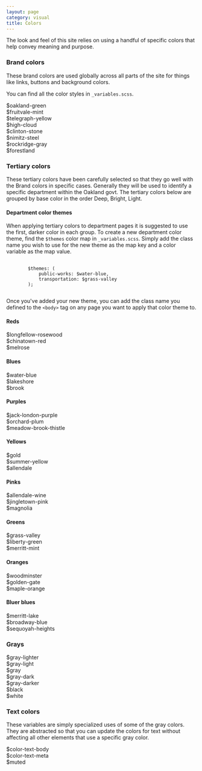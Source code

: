 ```yaml
---
layout: page
category: visual
title: Colors
---
```


The look and feel of this site relies on using a handful of specific colors that help convey meaning and purpose.

### Brand colors

These brand colors are used globally across all parts of the site for things like links, buttons and background colors.

You can find all the color styles in `_variables.scss`.

<div class="container">
<div class="swatch swatch-green">$oakland-green</div>
<div class="swatch swatch-mint">$fruitvale-mint</div>
<div class="swatch swatch-yellow">$telegraph-yellow</div>
<div class="swatch swatch-cloud">$high-cloud</div>
<div class="swatch swatch-stone">$clinton-stone</div>
<div class="swatch swatch-steel">$nimitz-steel</div>
<div class="swatch swatch-rockridge">$rockridge-gray</div>
<div class="swatch swatch-forestland">$forestland</div>
</div>

### Tertiary colors

These tertiary colors have been carefully selected so that they go well with the Brand colors in specific cases. Generally they will be used to identify a specific department within the Oakland govt. The tertiary colors below are grouped by base color in the order Deep, Bright, Light.

#### Department color themes

When applying tertiary colors to department pages it is suggested to use the first, darker color in each group. To create a new department color theme, find the `$themes` color map in `_variables.scss`. Simply add the class name you wish to use for the new theme as the map key and a color variable as the map value.

<pre>
	<code>
		$themes: (
			public-works: $water-blue,
			transportation: $grass-valley
		);
	</code>
</pre>

Once you've added your new theme, you can add the class name you defined to the `<body>` tag on any page you want to apply that color theme to.

#### Reds
<div class="container">
	<div class="swatch swatch-deep-red">$longfellow-rosewood</div>
	<div class="swatch swatch-bright-red">$chinatown-red</div>
	<div class="swatch swatch-light-red">$melrose</div>
</div>

#### Blues
<div class="container">
	<div class="swatch swatch-deep-blue">$water-blue</div>
	<div class="swatch swatch-bright-blue">$lakeshore</div>
	<div class="swatch swatch-light-blue">$brook</div>
</div>

#### Purples
<div class="container">
	<div class="swatch swatch-deep-purple">$jack-london-purple</div>
	<div class="swatch swatch-bright-purple">$orchard-plum</div>
	<div class="swatch swatch-light-purple">$meadow-brook-thistle</div>
</div>

#### Yellows
<div class="container">
	<div class="swatch swatch-deep-yellow">$gold</div>
	<div class="swatch swatch-bright-yellow">$summer-yellow</div>
	<div class="swatch swatch-light-yellow">$allendale</div>
</div>

#### Pinks
<div class="container">
	<div class="swatch swatch-deep-pink">$allendale-wine</div>
	<div class="swatch swatch-bright-pink">$jingletown-pink</div>
	<div class="swatch swatch-light-pink">$magnolia</div>
</div>

#### Greens
<div class="container">
	<div class="swatch swatch-deep-green">$grass-valley</div>
	<div class="swatch swatch-bright-green">$liberty-green</div>
	<div class="swatch swatch-light-green">$merritt-mint</div>
</div>

#### Oranges
<div class="container">
	<div class="swatch swatch-deep-orange">$woodminster</div>
	<div class="swatch swatch-bright-orange">$golden-gate</div>
	<div class="swatch swatch-light-orange">$maple-orange</div>
</div>

#### Bluer blues
<div class="container">
	<div class="swatch swatch-deep-bluer">$merritt-lake</div>
	<div class="swatch swatch-bright-bluer">$broadway-blue</div>
	<div class="swatch swatch-light-bluer">$sequoyah-heights</div>
</div>

### Grays

<div class="container">
<div class="swatch swatch-gray-lighter">$gray-lighter</div>
<div class="swatch swatch-gray-light">$gray-light</div>
<div class="swatch swatch-gray">$gray</div>
<div class="swatch swatch-gray-dark">$gray-dark</div>
<div class="swatch swatch-gray-darker">$gray-darker</div>
<div class="swatch swatch-black">$black</div>
<div class="swatch swatch-white">$white</div>
</div>

### Text colors

These variables are simply specialized uses of some of the gray colors. They are abstracted so that you can update the colors for text without affecting all other elements that use a specific gray color.

<div class="container">
<div class="swatch swatch-text-body">$color-text-body</div>
<div class="swatch swatch-gray-dark">$color-text-meta</div>
<div class="swatch swatch-gray">$muted</div>
</div>